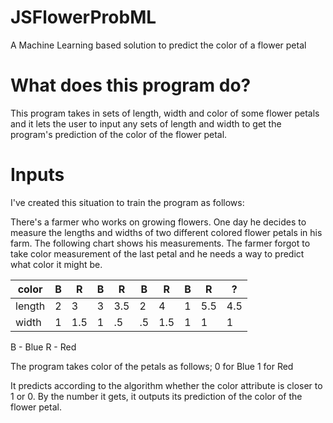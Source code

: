 # JSFlowerProbML
A Machine Learning based solution to predict the color of a flower petal

# What does this program do?
This program takes in sets of length, width and color of some flower petals 
and it lets the user to input any sets of length and width to get the program's
prediction of the color of the flower petal.

# Inputs
I've created this situation to train the program as follows:

There's a farmer who works on growing flowers. One day he decides to measure 
the lengths and widths of two different colored flower petals in his farm.
The following chart shows his measurements.
The farmer forgot to take color measurement of the last petal and he needs a way 
to predict what color it might be.

| color  | B |  R  | B |  R  |  B |  R  | B |  R  |  ?  |
 ------- |---|-----|---|-----|----|-----|---|-----|---- |
| length | 2 |  3  | 3 | 3.5 |  2 |  4  | 1 | 5.5 | 4.5 |
| width  | 1 | 1.5 | 1 |  .5 | .5 | 1.5 | 1 |  1  |  1  |

B - Blue 
R - Red

The program takes color of the petals as follows;
    0 for Blue
    1 for Red
    
It predicts according to the algorithm whether the color attribute is closer to 1 or 0.
By the number it gets, it outputs its prediction of the color of the flower petal.